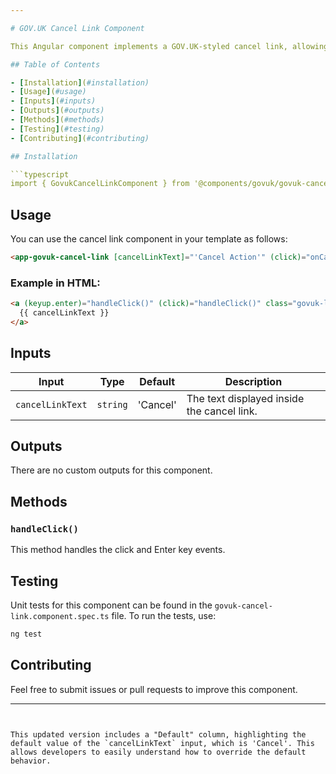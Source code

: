 ```yaml
---

# GOV.UK Cancel Link Component

This Angular component implements a GOV.UK-styled cancel link, allowing users to navigate or cancel an action by clicking the link.

## Table of Contents

- [Installation](#installation)
- [Usage](#usage)
- [Inputs](#inputs)
- [Outputs](#outputs)
- [Methods](#methods)
- [Testing](#testing)
- [Contributing](#contributing)

## Installation

```typescript
import { GovukCancelLinkComponent } from '@components/govuk/govuk-cancel-link/govuk-cancel-link.component';
```

## Usage

You can use the cancel link component in your template as follows:

```html
<app-govuk-cancel-link [cancelLinkText]="'Cancel Action'" (click)="onCancel()"></app-govuk-cancel-link>
```

### Example in HTML:
```html
<a (keyup.enter)="handleClick()" (click)="handleClick()" class="govuk-link button-link" role="link" tabindex="0">
  {{ cancelLinkText }}
</a>
```

## Inputs

| Input           | Type     | Default       | Description                                      |
| --------------- | -------- | ------------- | ------------------------------------------------ |
| `cancelLinkText`| `string` | 'Cancel'      | The text displayed inside the cancel link.        |

## Outputs

There are no custom outputs for this component.

## Methods

### `handleClick()`

This method handles the click and Enter key events.

## Testing

Unit tests for this component can be found in the `govuk-cancel-link.component.spec.ts` file. To run the tests, use:

```bash
ng test
```

## Contributing

Feel free to submit issues or pull requests to improve this component.

---
```


This updated version includes a "Default" column, highlighting the default value of the `cancelLinkText` input, which is 'Cancel'. This allows developers to easily understand how to override the default behavior.
